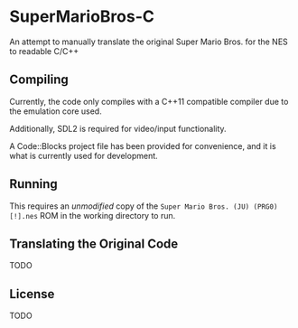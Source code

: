 SuperMarioBros-C
================

An attempt to manually translate the original Super Mario Bros. for the NES to readable C/C++

Compiling
---------

Currently, the code only compiles with a C++11 compatible compiler due to the emulation core used.

Additionally, SDL2 is required for video/input functionality.

A Code::Blocks project file has been provided for convenience, and it is what is currently used for development.

Running
-------

This requires an *unmodified* copy of the `Super Mario Bros. (JU) (PRG0) [!].nes` ROM in the working directory to run.

Translating the Original Code
-----------------------------

TODO

License
-------

TODO